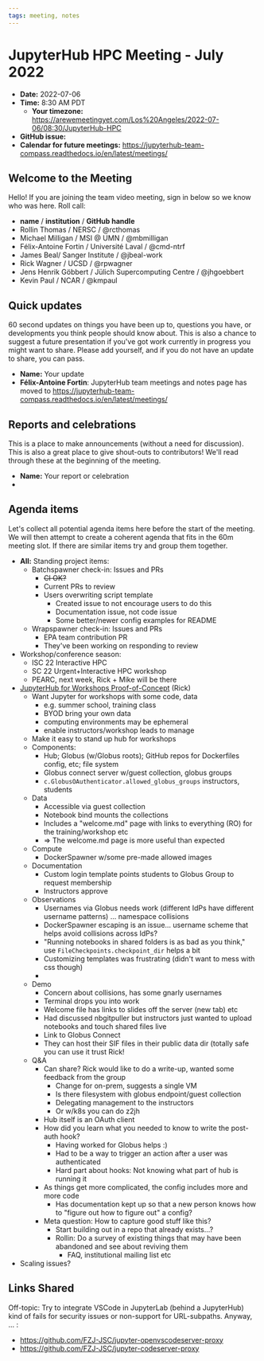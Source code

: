 ```yaml
---
tags: meeting, notes
---
```


# JupyterHub HPC Meeting - July 2022

- **Date:** 2022-07-06
- **Time:** 8:30 AM PDT
  - **Your timezone:** https://arewemeetingyet.com/Los%20Angeles/2022-07-06/08:30/JupyterHub-HPC
- **GitHub issue:**
- **Calendar for future meetings:** https://jupyterhub-team-compass.readthedocs.io/en/latest/meetings/

## Welcome to the Meeting

Hello! If you are joining the team video meeting, sign in below so we know who was here. Roll call:

- **name** / **institution** / **GitHub handle**
- Rollin Thomas / NERSC / @rcthomas
- Michael Milligan / MSI @ UMN / @mbmilligan
- Félix-Antoine Fortin / Université Laval / @cmd-ntrf
- James Beal/ Sanger Institute / @jbeal-work
- Rick Wagner / UCSD / @rpwagner
- Jens Henrik Göbbert / Jülich Supercomputing Centre / @jhgoebbert
- Kevin Paul / NCAR / @kmpaul

## Quick updates

60 second updates on things you have been up to, questions you have, or developments you think people should know about. This is also a chance to suggest a future presentation if you've got work currently in progress you might want to share. Please add yourself, and if you do not have an update to share, you can pass.

- **Name:** Your update
- **Félix-Antoine Fortin**: JupyterHub team meetings and notes page has moved to https://jupyterhub-team-compass.readthedocs.io/en/latest/meetings/

## Reports and celebrations

This is a place to make announcements (without a need for discussion). This is also a great place to give shout-outs to contributors! We'll read through these at the beginning of the meeting.

- **Name:** Your report or celebration
- 

## Agenda items

Let's collect all potential agenda items here before the start of the meeting. We will then attempt to create a coherent agenda that fits in the 60m meeting slot. If there are similar items try and group them together.

- **All:** Standing project items:
    - Batchspawner check-in: Issues and PRs
        - ~~CI OK?~~
        - Current PRs to review
        - Users overwriting script template
            - Created issue to not encourage users to do this
            - Documentation issue, not code issue
            - Some better/newer config examples for README
    - Wrapspawner check-in: Issues and PRs
        - EPA team contribution PR
        - They've been working on responding to review
- Workshop/conference season:
    - ISC 22 Interactive HPC
    - SC 22 Urgent+Interactive HPC workshop
    - PEARC, next week, Rick + Mike will be there
- [JupyterHub for Workshops Proof-of-Concept](https://docs.google.com/presentation/d/1axoa4u9O6fcmBCFgRvx8RVeVGgQ8LhzcD5CcSQiZ9Ek/edit?usp=sharing) (Rick)
    - Want Jupyter for workshops with some code, data
        - e.g. summer school, training class
        - BYOD bring your own data
        - computing environments may be ephemeral
        - enable instructors/workshop leads to manage
    - Make it easy to stand up hub for workshops
    - Components:
        - Hub; Globus (w/Globus roots); GitHub repos for Dockerfiles config, etc; file system
        - Globus connect server w/guest collection, globus groups
        - `c.GlobusOAuthenticator.allowed_globus_groups` instructors, students
    - Data 
        - Accessible via guest collection
        - Notebook bind mounts the collections
        - Includes a "welcome.md" page with links to everything (RO) for the training/workshop etc
        - => The welcome.md page is more useful than expected
    - Compute
        - DockerSpawner w/some pre-made allowed images
    - Documentation
        - Custom login template points students to Globus Group to request membership
        - Instructors approve
    - Observations
        - Usernames via Globus needs work (different IdPs have different username patterns) ... namespace collisions
        - DockerSpawner escaping is an issue... username scheme that helps avoid collisions across IdPs?
        - "Running notebooks in shared folders is as bad as you think," use `FileCheckpoints.checkpoint_dir` helps a bit
        - Customizing templates was frustrating (didn't want to mess with css though)
        - 
    - Demo
        - Concern about collisions, has some gnarly usernames
        - Terminal drops you into work
        - Welcome file has links to slides off the server (new tab) etc
        - Had discussed nbgitpuller but instructors just wanted to upload notebooks and touch shared files live
        - Link to Globus Connect
        - They can host their SIF files in their public data dir (totally safe you can use it trust Rick!
    - Q&A
        - Can share?  Rick would like to do a write-up, wanted some feedback from the group
            - Change for on-prem, suggests a single VM
            - Is there filesystem with globus endpoint/guest collection
            - Delegating management to the instructors
            - Or w/k8s you can do z2jh
        - Hub itself is an OAuth client
        - How did you learn what you needed to know to write the post-auth hook?
            - Having worked for Globus helps :)
            - Had to be a way to trigger an action after a user was authenticated
            - Hard part about hooks: Not knowing what part of hub is running it
        - As things get more complicated, the config includes more and more code
            - Has documentation kept up so that a new person knows how to "figure out how to figure out" a config? 
        - Meta question: How to capture good stuff like this?
            - Start building out in a repo that already exists...?
            - Rollin: Do a survey of existing things that may have been abandoned and see about reviving them
                - FAQ, institutional mailing list etc
- Scaling issues?

## Links Shared
Off-topic:
Try to integrate VSCode in JupyterLab (behind a JupyterHub) kind of fails for security issues or non-support for URL-subpaths. Anyway, ... :
- https://github.com/FZJ-JSC/jupyter-openvscodeserver-proxy
- https://github.com/FZJ-JSC/jupyter-codeserver-proxy
